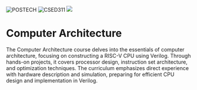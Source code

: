 ![POSTECH](https://img.shields.io/badge/POSTECH-%239a034c)
![CSED311](https://img.shields.io/badge/CSED311-gray)
<img src="https://img.shields.io/badge/Verilog-F7DF1E?style=flat-square"/>

# Computer Architecture
The Computer Architecture course delves into the essentials of computer architecture, focusing on constructing a RISC-V CPU using Verilog. 
Through hands-on projects, it covers processor design, instruction set architecture, 
and optimization techniques. The curriculum emphasizes direct experience with hardware description and simulation, 
preparing for efficient CPU design and implementation in Verilog.
